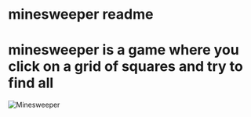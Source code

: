 # minesweeper readme
# minesweeper is a game where you click on a grid of squares and try to find all


![Minesweeper](https://github.com/Medjai229/minesweeper/assets/144639977/ef9f86e1-9580-40e6-afd6-c76bdde9d3f8)
